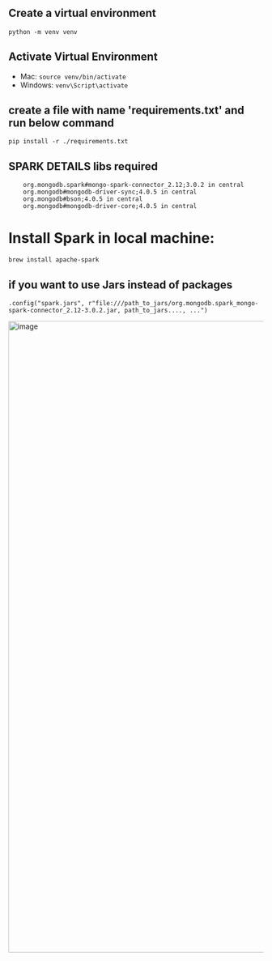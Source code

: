 ##  Create a virtual environment
```python -m venv venv```

## Activate Virtual Environment
- Mac: ```source venv/bin/activate```
- Windows: ```venv\Script\activate```


## create a file with name 'requirements.txt' and run below command
```pip install -r ./requirements.txt```


## SPARK DETAILS libs required
```
	org.mongodb.spark#mongo-spark-connector_2.12;3.0.2 in central
	org.mongodb#mongodb-driver-sync;4.0.5 in central
	org.mongodb#bson;4.0.5 in central
	org.mongodb#mongodb-driver-core;4.0.5 in central
```


# Install Spark in local machine:
```
brew install apache-spark
```

## if you want to use Jars instead of packages
```
.config("spark.jars", r"file:///path_to_jars/org.mongodb.spark_mongo-spark-connector_2.12-3.0.2.jar, path_to_jars...., ...")
```

<img width="1248" alt="image" src="https://github.com/user-attachments/assets/a3113205-5f69-465c-8e0e-5398f5d0c072" />

